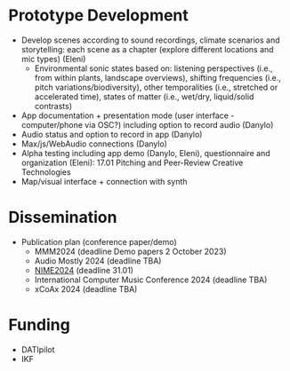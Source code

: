 # Prototype Development

- Develop scenes according to sound recordings, climate scenarios and storytelling: each scene as a chapter (explore different locations and mic types) (Eleni)
  * Environmental sonic states based on: listening perspectives (i.e., from within plants, landscape overviews), shifting frequencies (i.e., pitch variations/biodiversity), other temporalities (i.e., stretched or accelerated time), states of matter (i.e., wet/dry, liquid/solid contrasts)
- App documentation + presentation mode (user interface - computer/phone via OSC?) including option to record audio (Danylo)
- Audio status and option to record in app (Danylo)
- Max/js/WebAudio connections (Danylo)
- Alpha testing including app demo (Danylo, Eleni), questionnaire and organization (Eleni): 17.01 Pitching and Peer-Review Creative Technologies
- Map/visual interface + connection with synth

# Dissemination

- Publication plan (conference paper/demo)
  * MMM2024 (deadline Demo papers 2 October 2023)
  * Audio Mostly 2024 (deadline TBA)
  * [NIME2024](https://www.nime2024.org/) (deadline 31.01)
  * International Computer Music Conference 2024 (deadline TBA)
  * xCoAx 2024 (deadline TBA)

# Funding
- DATIpilot
- IKF 
